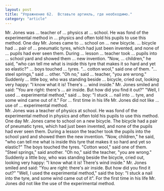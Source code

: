 ```yaml
---
layout: post
title: "Упражнение 62.  Вставьте артикль, где необходимо."
category: "article"
---
```

<section class="question">
Mr. Jones was ... teacher of ... physics at ... school. He was fond of the experimental method in ... physics and often told his pupils to use this method. One day Mr. Jones came to ... school on ... new bicycle. ... bicycle had ... pair of ... pneumatic tyres, which had just been invented, and none of ... pupils had ever seen them. During ... lesson ... teacher took ... pupils into ... school yard and showed them ... new invention. "Now, ... children," he said, "who can tell me what is inside this tyre that makes it so hard and yet so elastic?" ... boys touched ... tyres. "... cotton wool," said one of them. "... steel springs," said ... other. "Oh no," said ... teacher, "you are wrong." Suddenly ... little boy, who was standing beside ... bicycle, cried out, looking very happy: "I know what it is! There's ... wind inside." Mr. Jones smiled and said: "You are right: there's ... air inside. But how did you find it out?" "Well, I used ... experimental method," said ... boy: "I stuck ... nail into ... tyre, and some wind came out of it." For ... first time in his life Mr. Jones did not like ... use of ... experimental method.
</section>

<section class="answer">
Mr. Jones was a teacher of physics at school. He was fond of the experimental method in physics and often told his pupils to use this method. One day Mr. Jones came to school on a new bicycle. The bicycle had a pair of pneumatic tyres, which had just been invented, and none of the pupils had ever seen them. During a lesson the teacher took the pupils into the school yard and showed them the new invention. "Now, children," he said, "who can tell me what is inside this tyre that makes it so hard and yet so elastic?" The boys touched the tyres. "Cotton wool," said one of them. "Steel springs," said another. "Oh no," said the teacher, "you are wrong." Suddenly a little boy, who was standing beside the bicycle, cried out, looking very happy: "I know what it is! There's wind inside." Mr. Jones smiled and said: "You are right: there's air inside. But how did you find it out?" "Well, I used the experimental method," said the boy: "I stuck a nail into the tyre, and some wind came out of it". For the first time in his life Mr. Jones did not like the use of the experimental method.
</section>